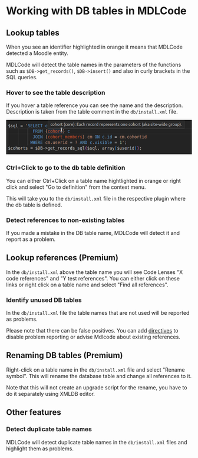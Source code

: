# Working with DB tables in MDLCode

## Lookup tables

When you see an identifier highlighted in orange it means that MDLCode detected a Moodle
entity.

MDLCode will detect the table names in the parameters of the functions such as
`$DB->get_records()`, `$DB->insert()` and also in curly brackets in the SQL queries.

### Hover to see the table description

If you hover a table reference you can see the name and the description. Description
is taken from the table comment in the `db/install.xml` file.

<img src="https://raw.githubusercontent.com/lmscloud-io/mdlcode-docs/main/docs/media/dbtables/dbtables1.png">

### Ctrl+Click to go to the db table definition

You can either Ctrl+Click on a table name hightlighted in orange or
right click and select "Go to definition" from the context menu.

This will take you to the `db/install.xml` file in the respective plugin where the db table
is defined.

### Detect references to non-existing tables

If you made a mistake in the DB table name, MDLCode will detect it and report as a problem.

## Lookup references (Premium)

In the `db/install.xml` above the table name you will see Code Lenses "X code references" and
"Y test references". You can either click on these links or right click on a table name
and select "Find all references".

### Identify unused DB tables

In the `db/install.xml` file the table names that are not used will be reported as problems.

Please note that there can be false positives. You can add [directives](directives.md) to
disable problem reporting or advise Mdlcode about existing references.

## Renaming DB tables (Premium)

Right-click on a table name in the `db/install.xml` file and select "Rename symbol".
This will rename the database table and change all references to it.

Note that this will not create an upgrade script for the rename, you have to do it separately
using XMLDB editor.

## Other features

### Detect duplicate table names

MDLCode will detect duplicate table names in the `db/install.xml` files and highlight them as problems.